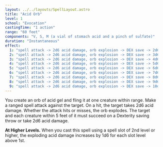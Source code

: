 ```yaml
---
layout: ../../layouts/SpellLayout.astro
title: "Acid Orb"
level: 1
school: "Evocation"
castingTime: "1 action"
range: "60 feet"
components: "V, S, M (a vial of stomach acid and a pinch of sulfate)"
duration: "Instantaneous"
effect:
  1: "spell attack -> 2d6 acid damage, orb explosion -> DEX save -> 2d6 acid damage"
  2: "spell attack -> 2d6 acid damage, orb explosion -> DEX save -> 3d6 acid damage"
  3: "spell attack -> 2d6 acid damage, orb explosion -> DEX save -> 4d6 acid damage"
  4: "spell attack -> 2d6 acid damage, orb explosion -> DEX save -> 5d6 acid damage"
  5: "spell attack -> 2d6 acid damage, orb explosion -> DEX save -> 6d6 acid damage"
  6: "spell attack -> 2d6 acid damage, orb explosion -> DEX save -> 7d6 acid damage"
  7: "spell attack -> 2d6 acid damage, orb explosion -> DEX save -> 8d6 acid damage"
  8: "spell attack -> 2d6 acid damage, orb explosion -> DEX save -> 9d6 acid damage"
  9: "spell attack -> 2d6 acid damage, orb explosion -> DEX save -> 10d6 acid damage"
---
```


You create an orb of acid gel and fling it at one creature within range. Make a ranged spell attack against the target. On a hit, the target takes 2d6 acid damage. Whether the attack hits or misses, the orb explodes. The target and each creature within 5 feet of it must succeed on a Dexterity saving throw or take 2d6 acid damage.

**At Higher Levels.** When you cast this spell using a spell slot of 2nd level or higher, the exploding acid damage increases by 1d6 for each slot level above 1st.
